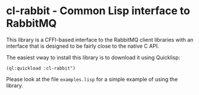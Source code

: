 cl-rabbit - Common Lisp interface to RabbitMQ
=============================================

This library is a CFFI-based interface to the RabbitMQ client
libraries with an interface that is designed to be fairly close to the
native C API.

The easiest vway to install this library is to download it using
Quicklisp:

```
(ql:quickload :cl-rabbit")
```

Please look at the file `examples.lisp` for a simple example of using
the library.
